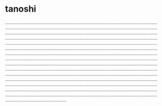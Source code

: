 # tanoshi

......................................................................................................................................................................................................................................................................................................................................................................................................................................................................................................................................................................................................................................................................................................................................................................................................................................................................................................................................................................................................................................................................................................................................................................................................................................................................................................................................................................................................................................................................................................................................................................................................................................................................................................................................................................................................................................................................................................................................................................................